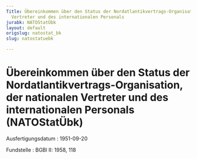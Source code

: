 ```yaml
---
Title: Übereinkommen über den Status der Nordatlantikvertrags-Organisation, der nationalen
  Vertreter und des internationalen Personals
jurabk: NATOStatÜbk
layout: default
origslug: natostat_bk
slug: natostatuebk

---
```


# Übereinkommen über den Status der Nordatlantikvertrags-Organisation, der nationalen Vertreter und des internationalen Personals (NATOStatÜbk)

Ausfertigungsdatum
:   1951-09-20

Fundstelle
:   BGBl II: 1958, 118

